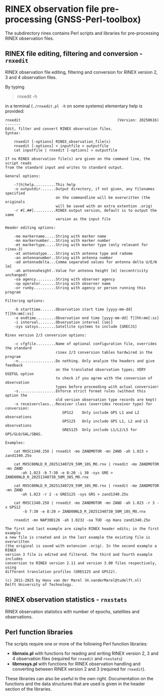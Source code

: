 # RINEX observation file pre-processing (GNSS-Perl-toolbox)

The subdirectory rinex contains Perl scripts and libraries for pre-processing RINEX observation files.

## RINEX file editing, filtering and conversion - `rnxedit`

RINEX observation file editing, filtering and conversion for RINEX version 2, 3 and 4 observation files.

By typing  

> rnxedit -h

in a terminal (`./rnxedit.pl -h` on some systems) elementary help is provided: 

```
rnxedit                                            (Version: 20250616)
-------
Edit, filter and convert RINEX observation files.
Syntax: 

    rnxedit [-options] RINEX_observation_file(s) 
    rnxedit [-options] < inputfile > outputfile  
    cat inputfile | rnxedit [-options] > outputfile 
    
If no RINEX observation file(s) are given on the command line, the script reads 
from the standard input and writes to standard output. 

General options:

    -?|h|help..........This help
    -o outputdir.......Output directory, if not given, any filenames specified
                       on the commandline will be overwritten (the originals
                       will be saved with an extra extention .orig)
    -r #[.##]..........RINEX output version, default is to output the same 
                       version as the input file

Header editing options:

    -mo markername.....String with marker name
    -mn markernumber...String with marker number
    -mt markertype.....String with marker type (only relevant for rinex-3) 
    -at antennatype....String with antenna type and radome
    -an antennanumber..String with antenna number
    -ad antennadelta...Comma separated values for antenna delta U/E/N [m]
    -ah antennaheight..Value for antenna height [m] (eccentricity unchanged)
    -oa agency.........String with observer agency
    -op operator.......String with observer name
    -or runby..........String with agency or person running this program

Filtering options:

    -b starttime.......Observation start time [yyyy-mm-dd[ T]]hh:mm[:ss]
    -e endtime.........Observation end time [yyyy-mm-dd[ T]]hh:mm[:ss]
    -i interval........Observation interval [sec] 
    -sys satsys........Satellite systems to include [GRECJS]

Rinex version 2/3 conversion options:

    -c cfgfile.........Name of optional configuration file, overrides the standard 
                       rinex 2/3 conversion tables hardwired in the program
    -n.................Do nothing. Only analyze the headers and give feedback
                       on the translated observation types; VERY USEFUL option
                       to check if you agree with the conversion of observation
                       types before proceeding with actual conversion!
    -s.................Enforce strict format rules (without this option the 
                       old version observation type records are kept)
    -x receiverclass...Receiver class (overrides receiver type) for conversion:
                          GPS12    Only include GPS L1 and L2 observations
                          GPS125   Only include GPS L1, L2 and L5 observations
                          GRES125  Only include L1/L2/L5 for GPS/GLO/GAL/SBAS.

Examples:

    cat MX5C1340.25O | rnxedit -mo ZANDMOTOR -mn ZAND -ah 1.023 > zand1340.25o

    cat MX5C00NLD_R_20251340729_59M_10S_MO.rnx | rnxedit -mo ZANDMOTOR -mn ZAND 
       -ah 1.023 -b 7:30 -e 8:20 -i 30 -sys GRE > ZAND00NLD_R_20251340730_50M_30S_MO.rnx 

    cat MX5C00NLD_R_20251340729_59M_10S_MO.rnx | rnxedit -mo ZANDMOTOR -mn ZAND 
       -ah 1.023 -r 2 -x GRES125 -sys GRS > zand1340.25o

    cat MX5C1340.25O | rnxedit -mo ZANDMOTOR -mn ZAND -ah 1.023 -r 3 -x GPS12 
        -b 7:30 -e 8:20 > ZAND00NLD_R_20251340730_50M_10S_MO.rnx

    rnxedit -mn NAP30D126 -ah 1.0232 -oa TUD -op Hans zand1340.25o

The first and last example are simple RINEX header edits; in the first example
a new file is created and in the last example the existing file is overwritten
(the original is saved with extension .orig). In the second example a RINEX 
version 3 file is edited and filtered. The third and fourth example includes
conversion to RINEX version 2.11 and version 3.00 files respectively, using
different translation profiles (GRES125 and GPS12).

(c) 2011-2025 by Hans van der Marel (H.vanderMarel@tudelft.nl)
Delft University of Technology.
```


## RINEX observation statistics - `rnxstats`

RINEX observation statistics with number of epochs, satellites and observations.

## Perl function libraries

The scripts require one or more of the following Perl function libraries:

- **librnxio.pl** with functions for reading and writing RINEX version 2, 3 and 4 observation files (required for `rnxedit` and `rnxstats`)
- **librnxsys.pl** with functions for RINEX observation handling and converting between RINEX version 2 and 3 (required for `rnxedit`).

These libraries can also be useful in the own right. Documentation on the functions and the data structures that are used is given in the header section of the libraries. 
